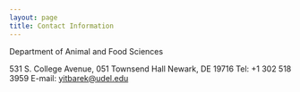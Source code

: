 ```yaml
---
layout: page
title: Contact Information
---
```

Department of Animal and Food Sciences

531 S. College Avenue,
051 Townsend Hall
Newark, DE 19716
Tel: +1 302 518 3959
E-mail: yitbarek@udel.edu
